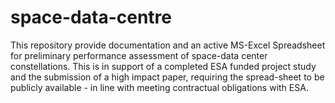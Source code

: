 # space-data-centre
This repository provide documentation and an active MS-Excel Spreadsheet for preliminary performance assessment of space-data center constellations. This is in support of a completed ESA funded project study and the submission of a high impact paper, requiring the spread-sheet to be publicly available - in line with meeting contractual obligations with ESA.
